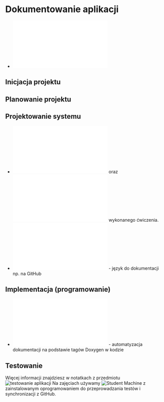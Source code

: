 # Dokumentowanie aplikacji

- ![Cykl życia projektu](cykl_zycia_projektu.md)

## Inicjacja projektu

## Planowanie projektu

## Projektowanie systemu

- ![Specyfikacja funkcjonalna](specyfikacja_funkcjonalna.md) oraz  ![zasady oceniania](specyfikacja_funkcjonalna_ocenianie.md) wykonanego ćwiczenia.
- ![Markdown](markdown.md) - język do dokumentacji np. na GitHub

## Implementacja (programowanie)
- ![Doxygen dokumentacja kodu](doxygen_dokumentacja_kodu.md) - automatyzacja dokumentacji na podstawie tagów Doxygen w kodzie

## Testowanie

Więcej informacji znajdziesz w notatkach z przedmiotu ![testowanie aplikacji](https://github.com/marcin-filipiak/notatki_na_zajecia/tree/main/testowanie_aplikacji)
Na zajęciach używamy ![Student Machine](https://github.com/marcin-filipiak/cpp_studentmachine) z zainstalowanym oprogramowaniem do przeprowadzania testów i synchronizacji z GitHub.
